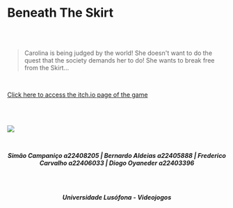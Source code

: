 # Beneath The Skirt
<br>
<br>

>Carolina is being judged by the world! She doesn't want to do the quest that the
>society demands her to do! She wants to break free from the Skirt... 
<br>

[Click here to access the itch.io page of the game](https://frederico-carvalho.itch.io/beneath-the-skirt)

<br>
<br>

![](https://media.discordapp.net/attachments/1345489286983716950/1349535899930857522/Screenshot_1.png?ex=67d374bf&is=67d2233f&hm=cbe62b93d9bb56f88d5c7eec25e5d76dbe488d3546db8c2b007447c339a4338c&=&format=webp&quality=lossless&width=753&height=675)


<br>


***<p style="text-align:center;">Simão Campaniço a22408205 | Bernardo Aldeias a22405888 | Frederico Carvalho a22406033 | Diogo Oyaneder a22403396</p>***
<br>
<br>
***<p style="text-align:center;">Universidade Lusófona - Videojogos</p>***
